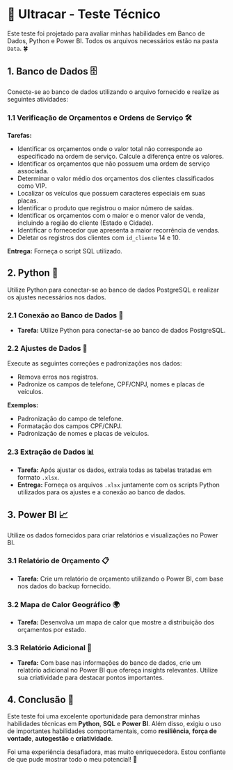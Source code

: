# 🚗 Ultracar - Teste Técnico

Este teste foi projetado para avaliar minhas habilidades em Banco de Dados, Python e Power BI. Todos os arquivos necessários estão na pasta `Data`. 🍀

## 1. Banco de Dados 🗄️

Conecte-se ao banco de dados utilizando o arquivo fornecido e realize as seguintes atividades:

### 1.1 Verificação de Orçamentos e Ordens de Serviço 🛠️

**Tarefas:**
- Identificar os orçamentos onde o valor total não corresponde ao especificado na ordem de serviço. Calcule a diferença entre os valores.
- Identificar os orçamentos que não possuem uma ordem de serviço associada.
- Determinar o valor médio dos orçamentos dos clientes classificados como VIP.
- Localizar os veículos que possuem caracteres especiais em suas placas.
- Identificar o produto que registrou o maior número de saídas.
- Identificar os orçamentos com o maior e o menor valor de venda, incluindo a região do cliente (Estado e Cidade).
- Identificar o fornecedor que apresenta a maior recorrência de vendas.
- Deletar os registros dos clientes com `id_cliente` 14 e 10.

**Entrega:** Forneça o script SQL utilizado.

## 2. Python 🐍

Utilize Python para conectar-se ao banco de dados PostgreSQL e realizar os ajustes necessários nos dados.

### 2.1 Conexão ao Banco de Dados 🔗

- **Tarefa:** Utilize Python para conectar-se ao banco de dados PostgreSQL.

### 2.2 Ajustes de Dados 🔧

Execute as seguintes correções e padronizações nos dados:

- Remova erros nos registros.
- Padronize os campos de telefone, CPF/CNPJ, nomes e placas de veículos.

**Exemplos:**
- Padronização do campo de telefone.
- Formatação dos campos CPF/CNPJ.
- Padronização de nomes e placas de veículos.

### 2.3 Extração de Dados 📊

- **Tarefa:** Após ajustar os dados, extraia todas as tabelas tratadas em formato `.xlsx`.
- **Entrega:** Forneça os arquivos `.xlsx` juntamente com os scripts Python utilizados para os ajustes e a conexão ao banco de dados.

## 3. Power BI 📈

Utilize os dados fornecidos para criar relatórios e visualizações no Power BI.

### 3.1 Relatório de Orçamento 📋

- **Tarefa:** Crie um relatório de orçamento utilizando o Power BI, com base nos dados do backup fornecido.

### 3.2 Mapa de Calor Geográfico 🌍

- **Tarefa:** Desenvolva um mapa de calor que mostre a distribuição dos orçamentos por estado.

### 3.3 Relatório Adicional 📝

- **Tarefa:** Com base nas informações do banco de dados, crie um relatório adicional no Power BI que ofereça insights relevantes. Utilize sua criatividade para destacar pontos importantes.

## 4. Conclusão 🎯

Este teste foi uma excelente oportunidade para demonstrar minhas habilidades técnicas em **Python**, **SQL** e **Power BI**. Além disso, exigiu o uso de importantes habilidades comportamentais, como **resiliência**, **força de vontade**, **autogestão** e **criatividade**.

Foi uma experiência desafiadora, mas muito enriquecedora. Estou confiante de que pude mostrar todo o meu potencial! 🚀
